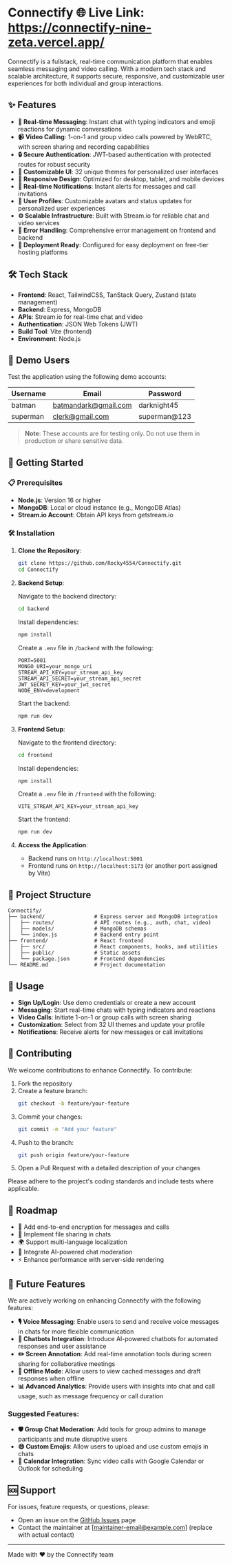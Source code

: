 # Connectify 🌐 Live Link: https://connectify-nine-zeta.vercel.app/

Connectify is a fullstack, real-time communication platform that enables seamless messaging and video calling. With a modern tech stack and scalable architecture, it supports secure, responsive, and customizable user experiences for both individual and group interactions.

## ✨ Features

- **💬 Real-time Messaging**: Instant chat with typing indicators and emoji reactions for dynamic conversations
- **📹 Video Calling**: 1-on-1 and group video calls powered by WebRTC, with screen sharing and recording capabilities
- **🔒 Secure Authentication**: JWT-based authentication with protected routes for robust security
- **🎨 Customizable UI**: 32 unique themes for personalized user interfaces
- **📱 Responsive Design**: Optimized for desktop, tablet, and mobile devices
- **🔔 Real-time Notifications**: Instant alerts for messages and call invitations
- **👤 User Profiles**: Customizable avatars and status updates for personalized user experiences
- **⚙️ Scalable Infrastructure**: Built with Stream.io for reliable chat and video services
- **🚨 Error Handling**: Comprehensive error management on frontend and backend
- **🚀 Deployment Ready**: Configured for easy deployment on free-tier hosting platforms

## 🛠️ Tech Stack

- **Frontend**: React, TailwindCSS, TanStack Query, Zustand (state management)
- **Backend**: Express, MongoDB
- **APIs**: Stream.io for real-time chat and video
- **Authentication**: JSON Web Tokens (JWT)
- **Build Tool**: Vite (frontend)
- **Environment**: Node.js

## 👥 Demo Users

Test the application using the following demo accounts:

| Username | Email | Password |
|----------|--------|----------|
| batman | batmandark@gmail.com | darknight45 |
| superman | clerk@gmail.com | superman@123 |

> **Note**: These accounts are for testing only. Do not use them in production or share sensitive data.

## 🚀 Getting Started

### 📋 Prerequisites

- **Node.js**: Version 16 or higher
- **MongoDB**: Local or cloud instance (e.g., MongoDB Atlas)
- **Stream.io Account**: Obtain API keys from getstream.io

### 🛠️ Installation

1. **Clone the Repository**:
   ```bash
   git clone https://github.com/Rocky4554/Connectify.git
   cd Connectify
   ```

2. **Backend Setup**:
   
   Navigate to the backend directory:
   ```bash
   cd backend
   ```
   
   Install dependencies:
   ```bash
   npm install
   ```
   
   Create a `.env` file in `/backend` with the following:
   ```env
   PORT=5001
   MONGO_URI=your_mongo_uri
   STREAM_API_KEY=your_stream_api_key
   STREAM_API_SECRET=your_stream_api_secret
   JWT_SECRET_KEY=your_jwt_secret
   NODE_ENV=development
   ```
   
   Start the backend:
   ```bash
   npm run dev
   ```

3. **Frontend Setup**:
   
   Navigate to the frontend directory:
   ```bash
   cd frontend
   ```
   
   Install dependencies:
   ```bash
   npm install
   ```
   
   Create a `.env` file in `/frontend` with the following:
   ```env
   VITE_STREAM_API_KEY=your_stream_api_key
   ```
   
   Start the frontend:
   ```bash
   npm run dev
   ```

4. **Access the Application**:
   - Backend runs on `http://localhost:5001`
   - Frontend runs on `http://localhost:5173` (or another port assigned by Vite)

## 📂 Project Structure

```
Connectify/
├── backend/                # Express server and MongoDB integration
│   ├── routes/             # API routes (e.g., auth, chat, video)
│   ├── models/             # MongoDB schemas
│   └── index.js            # Backend entry point
├── frontend/               # React frontend
│   ├── src/                # React components, hooks, and utilities
│   ├── public/             # Static assets
│   └── package.json        # Frontend dependencies
└── README.md               # Project documentation
```

## 📖 Usage

- **Sign Up/Login**: Use demo credentials or create a new account
- **Messaging**: Start real-time chats with typing indicators and reactions
- **Video Calls**: Initiate 1-on-1 or group calls with screen sharing
- **Customization**: Select from 32 UI themes and update your profile
- **Notifications**: Receive alerts for new messages or call invitations

## 🤝 Contributing

We welcome contributions to enhance Connectify. To contribute:

1. Fork the repository
2. Create a feature branch:
   ```bash
   git checkout -b feature/your-feature
   ```
3. Commit your changes:
   ```bash
   git commit -m "Add your feature"
   ```
4. Push to the branch:
   ```bash
   git push origin feature/your-feature
   ```
5. Open a Pull Request with a detailed description of your changes

Please adhere to the project's coding standards and include tests where applicable.

## 🔮 Roadmap

- 🔐 Add end-to-end encryption for messages and calls
- 📎 Implement file sharing in chats
- 🌍 Support multi-language localization
- 🤖 Integrate AI-powered chat moderation
- ⚡ Enhance performance with server-side rendering

## 🌟 Future Features

We are actively working on enhancing Connectify with the following features:

- **🎙️ Voice Messaging**: Enable users to send and receive voice messages in chats for more flexible communication
- **🤖 Chatbots Integration**: Introduce AI-powered chatbots for automated responses and user assistance
- **✏️ Screen Annotation**: Add real-time annotation tools during screen sharing for collaborative meetings
- **📴 Offline Mode**: Allow users to view cached messages and draft responses when offline
- **📊 Advanced Analytics**: Provide users with insights into chat and call usage, such as message frequency or call duration

### Suggested Features:

- **🛡️ Group Chat Moderation**: Add tools for group admins to manage participants and mute disruptive users
- **😄 Custom Emojis**: Allow users to upload and use custom emojis in chats
- **📅 Calendar Integration**: Sync video calls with Google Calendar or Outlook for scheduling

## 🆘 Support

For issues, feature requests, or questions, please:

- Open an issue on the [GitHub Issues](https://github.com/Rocky4554/Connectify/issues) page
- Contact the maintainer at [maintainer-email@example.com] (replace with actual contact)

---

Made with ❤️ by the Connectify team
